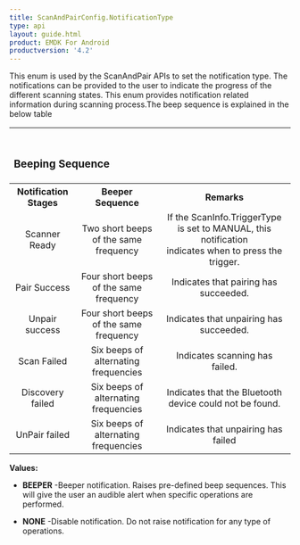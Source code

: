 ```yaml
---
title: ScanAndPairConfig.NotificationType
type: api
layout: guide.html
product: EMDK For Android
productversion: '4.2'
---
```



This enum is used by the ScanAndPair APIs to set the notification type. 
 The notifications can be provided to the user to indicate the progress of the
 different scanning states. This enum provides notification related
 information during scanning process.The beep sequence is explained in the
 below table
 <TABLE>
 
 <TR ALIGN="LEFT">
 <TH COLSPAN="3">
 <H3><BR>
 Beeping Sequence</H3></TH>
 </TR>
  <TR>
 <TH>Notification Stages</TH>
 <TH>Beeper Sequence</TH>
 <TH>Remarks</TH>
  </TR>
 <TR ALIGN="CENTER">
 <TD>Scanner Ready</TD>
 <TD>Two short beeps of the same frequency</TD>
 <TD>If the ScanInfo.TriggerType is set to MANUAL, this notification <BR>
 indicates when to press the trigger.</TD>
 </TR>
 <TR ALIGN="CENTER">
 <TD>Pair Success</TD>
 <TD>Four short beeps of the same frequency</TD>
 <TD>Indicates that pairing has succeeded.</TD>
 </TR>
 <TR ALIGN="CENTER">
 <TD>Unpair success</TD>
 <TD>Four short beeps of the same frequency</TD>
 <TD>Indicates that unpairing has succeeded.</TD>
 </TR>
 <TR ALIGN="CENTER">
 <TD>Scan Failed</TD>
 <TD>Six beeps of alternating frequencies</TD>
 <TD>Indicates scanning has failed.</TD>
 </TR>
 <TR ALIGN="CENTER">
 <TD>Discovery failed</TD>
 <TD>Six beeps of alternating frequencies</TD>
 <TD>Indicates that the Bluetooth device could not be found.</TD>
 </TR>
 <TR ALIGN="CENTER">
 <TD>UnPair failed</TD>
 <TD>Six beeps of alternating frequencies</TD>
 <TD>Indicates that unpairing has failed</TD>
 </TR>
 </TABLE>

**Values:**

* **BEEPER** -Beeper notification. Raises pre-defined beep sequences. This will give the user 
 an audible alert when specific operations are performed.

* **NONE** -Disable notification. Do not raise notification for any type of operations.

